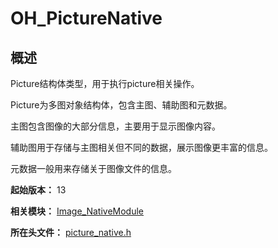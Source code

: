 # OH_PictureNative

## 概述

Picture结构体类型，用于执行picture相关操作。

Picture为多图对象结构体，包含主图、辅助图和元数据。

主图包含图像的大部分信息，主要用于显示图像内容。

辅助图用于存储与主图相关但不同的数据，展示图像更丰富的信息。

元数据一般用来存储关于图像文件的信息。

**起始版本：** 13

**相关模块：** [Image_NativeModule](capi-image-nativemodule.md)

**所在头文件：** [picture_native.h](capi-picture-native-h.md)

